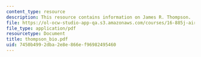 ```yaml
---
content_type: resource
description: This resource contains information on James R. Thompson.
file: https://ol-ocw-studio-app-qa.s3.amazonaws.com/courses/16-885j-aircraft-systems-engineering-fall-2005/7450b4992dba2e8e866ef96982495460_thompson_bio.pdf
file_type: application/pdf
resourcetype: Document
title: thompson_bio.pdf
uid: 7450b499-2dba-2e8e-866e-f96982495460
---
```

